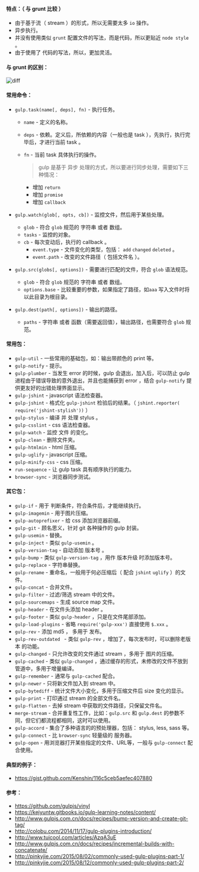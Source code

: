 ​

#### 特点：（ 与 grunt 比较 ）

* 由于基于流（ stream ）的形式，所以无需要太多 `io` 操作。
* 异步执行。
* 并没有使用类似 `grunt` 配置文件的写法，而是代码，所以更贴近 `node style` 。
* 由于使用了 代码的写法，所以，更加灵活。

#### 与 grunt 的区别：

![diff](http://i.imgur.com/WDGusMK.png)

#### 常用命令：

* `gulp.task(name[, deps], fn)` - 执行任务。
  * `name` - 定义的名称。
  * `deps` - 依赖。定义后，所依赖的内容（一般也是 task ），先执行，执行完毕后，才进行当前 task 。
  * `fn` - 当前 task 具体执行的操作。

    > gulp 是基于 异步 处理的方式，所以要进行同步处理，需要如下三种情况：

    * 增加 `return`
    * 增加 `promise`
    * 增加 `callback`

* `gulp.watch(glob[, opts, cb])` - 监控文件，然后用于某些处理。
  * `glob` - 符合 `glob` 规范的 字符串 或者 数组。
  * `tasks` - 监控的对象。  
  * `cb` - 每次变动后，执行的 callback 。
    * `event.type` - 文件变化的类型，包括： `add` `changed` `deleted` 。
    * `event.path` - 改变的文件路径（ 包括文件名 ）。

* `gulp.src(globs[, options])` - 需要进行匹配的文件，符合 `glob` 语法规范。
  * `glob` - 符合 `glob` 规范的 字符串 或者 数组。
  * `options.base` - 比较重要的参数，如果指定了路径，如`aaa` 写入文件时将以此目录为根目录。

* `gulp.dest(path[, options])` - 输出的路径。
  * `paths` - 字符串 或者 函数（需要返回值），输出路径，也需要符合 `glob` 规范。

#### 常用包：

* `gulp-util` -  一些常用的基础包，如：输出带颜色的 print 等。
* `gulp-notify` -  提示。
* `gulp-plumber` -  当发生 error 的时候，gulp 会退出，加入后，可以防止 gulp 进程由于错误导致的意外退出，并且也能捕获到 error ，结合 `gulp-notify` 提供更友好的出错处理界面显示。
* `gulp-jshint` - javascript 语法检查器。
* `gulp-jshint` - 格式化 `gulp-jshint` 检验后的结果。（  `jshint.reporter( require('jshint-stylish'))`  ）
* `gulp-stylus` -  编译 并 处理 stylus 。
* `gulp-csslint` - css 语法检查器。
* `gulp-watch` -  监控 文件 的变化。
* `gulp-clean` - 删除文件夹。
* `gulp-htmlmin` -  html 压缩。
* `gulp-uglify` -  javascript 压缩。
* `gulp-minify-css` -  css 压缩。
* `run-sequence` - 让 gulp task 具有顺序执行的能力。
* `browser-sync` - 浏览器同步测试。

#### 其它包：

* `gulp-if` - 用于 判断条件，符合条件后，才能继续执行。
* `gulp-imagemin` - 用于图片压缩。
* `gulp-autoprefixer` - 给 css 添加浏览器前缀。
* `gulp-git` - 顾名思义，针对 git 各种操作的 gulp 封装。
* `gulp-usemin` - 替换。
* `gulp-inject` - 类似 `gulp-usemin` 。
* `gulp-version-tag` - 自动添加 版本号 。
* `gulp-bump` -  类似 `gulp-version-tag` ，用作 版本升级 时添加版本号。
* `gulp-replace` - 字符串替换。
* `gulp-rename` - 重命名，一般用于何必压缩后（ 配合 `jshint` `uglify` ）的文件。
* `gulp-concat` - 合并文件。
* `gulp-filter` - 过滤/筛选 stream 中的文件。
* `gulp-sourcemaps` - 生成 source map 文件。
* `gulp-header` - 在文件头添加 header 。
* `gulp-footer` - 类似 `gulp-header` ，只是在文件尾部添加。
* `gulp-load-plugins` - 省略 `require('gulp-xxx')` 直接使用 `$.xxx` 。
* `gulp-rev` - 添加 md5 ， 多用于 发布。
* `gulp-rev-outdated ` - 类似 `gulp-rev` ，增加了，每次发布时，可以删除老版本 的功能。
* `gulp-changed` -  只允许改变的文件通过 stream ，多用于 图片的压缩。
* `gulp-cached` - 类似 `gulp-changed` ，通过缓存的形式，未修改的文件不放到管道中，多用于增量编译。
* `gulp-remember` - 通常与 `gulp-cached` 配合。
* `gulp-newer` - 只将新文件加入到 stream 中。
* `gulp-bytediff` - 统计文件大小变化，多用于压缩文件后 size 变化的显示。
* `gulp-print` - 打印通过 stream 的全部文件名。
* `gulp-flatten` - 去掉 stream 中获取的文件路径，只保留文件名。
* `merge-stream` - 合并重复性工作，比如：`gulp.src` 和 `gulp.dest` 的参数不同，但它们都流程都相同，这时可以使用。
* `gulp-accord` - 集合了多种语言的的预处理器，包括： stylus, less, sass 等。
* `gulp-connect` - 比 `browser-sync` 轻量级的 服务器。
* `gulp-open` - 用浏览器打开某些指定的文件、URL等，一般与 `gulp-connect` 配合使用。

#### 典型的例子：

* <https://gist.github.com/Kenshin/116c5ceb5aefec407880>

#### 参考：

* <https://github.com/gulpjs/vinyl>
* <https://kejyuntw.gitbooks.io/gulp-learning-notes/content/>
* <http://www.gulpjs.com.cn/docs/recipes/bump-version-and-create-git-tag/>
* <http://colobu.com/2014/11/17/gulp-plugins-introduction/>
* <http://www.tuicool.com/articles/AzqA3uE>
* <http://www.gulpjs.com.cn/docs/recipes/incremental-builds-with-concatenate/>
* <http://pinkyjie.com/2015/08/02/commonly-used-gulp-plugins-part-1/>
* <http://pinkyjie.com/2015/08/12/commonly-used-gulp-plugins-part-2/>

